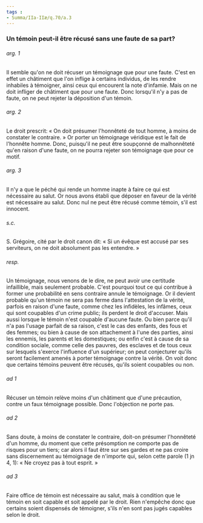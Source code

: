 ```yaml
---
tags : 
- Summa/IIa-IIæ/q.70/a.3
---
```


### Un témoin peut-il être récusé sans une faute de sa part?

###### arg. 1
Il semble qu'on ne doit récuser un témoignage que pour une faute. C'est en effet un châtiment que l'on inflige à certains individus, de les rendre inhabiles à témoigner, ainsi ceux qui encourent la note d'infamie. Mais on ne doit infliger de châtiment que pour une faute. Donc lorsqu'il n'y a pas de faute, on ne peut rejeter la déposition d'un témoin. 

###### arg. 2
Le droit prescrit: « On doit présumer l'honnêteté de tout homme, à moins de constater le contraire. » Or porter un témoignage véridique est le fait de l'honnête homme. Donc, puisqu'il ne peut être soupçonné de malhonnêteté qu'en raison d'une faute, on ne pourra rejeter son témoignage que pour ce motif. 

###### arg. 3
Il n'y a que le péché qui rende un homme inapte à faire ce qui est nécessaire au salut. Or nous avons établi que déposer en faveur de la vérité est nécessaire au salut. Donc nul ne peut être récusé comme témoin, s'il est innocent. 

###### s.c.
S. Grégoire, cité par le droit canon dit: « Si un évêque est accusé par ses serviteurs, on ne doit absolument pas les entendre. » 

###### resp.
Un témoignage, nous venons de le dire, ne peut avoir une certitude infaillible, mais seulement probable. C'est pourquoi tout ce qui contribue à former une probabilité en sens contraire annule le témoignage. Or il devient probable qu'un témoin ne sera pas ferme dans l'attestation de la vérité, parfois en raison d'une faute, comme chez les infidèles, les infâmes, ceux qui sont coupables d'un crime public; ils perdent le droit d'accuser. Mais aussi lorsque le témoin n'est coupable d'aucune faute. Ou bien parce qu'il n'a pas l'usage parfait de sa raison, c'est le cas des enfants, des fous et des femmes; ou bien à cause de son attachement à l'une des parties, ainsi les ennemis, les parents et les domestiques; ou enfin c'est à cause de sa condition sociale, comme celle des pauvres, des esclaves et de tous ceux sur lesquels s'exerce l'influence d'un supérieur; on peut conjecturer qu'ils seront facilement amenés à porter témoignage contre la vérité. On voit donc que certains témoins peuvent être récusés, qu'ils soient coupables ou non. 

###### ad 1
Récuser un témoin relève moins d'un châtiment que d'une précaution, contre un faux témoignage possible. Donc l'objection ne porte pas. 

###### ad 2
Sans doute, à moins de constater le contraire, doit-on présumer l'honnêteté d'un homme, du moment que cette présomption ne comporte pas de risques pour un tiers; car alors il faut être sur ses gardes et ne pas croire sans discernement au témoignage de n'importe qui, selon cette parole (1 jn 4, 1): « Ne croyez pas à tout esprit. » 

###### ad 3
Faire office de témoin est nécessaire au salut, mais à condition que le témoin en soit capable et soit appelé par le droit. Rien n'empêche donc que certains soient dispensés de témoigner, s'ils n'en sont pas jugés capables selon le droit. 

